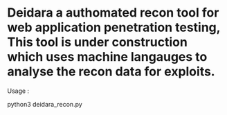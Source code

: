 # Deidara a authomated recon tool for web application penetration testing, This tool is under construction which uses machine langauges to analyse the recon data for exploits.

Usage : 

python3 deidara_recon.py
